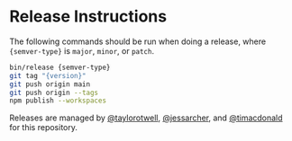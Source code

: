 # Release Instructions

The following commands should be run when doing a release, where `{semver-type}` is `major`, `minor`, or `patch`.

```sh
bin/release {semver-type}
git tag "{version}"
git push origin main
git push origin --tags
npm publish --workspaces
```

Releases are managed by [@taylorotwell](https://github.com/taylorotwell), [@jessarcher](https://github.com/jessarcher), and [@timacdonald](https://github.com/timacdonald) for this repository.

